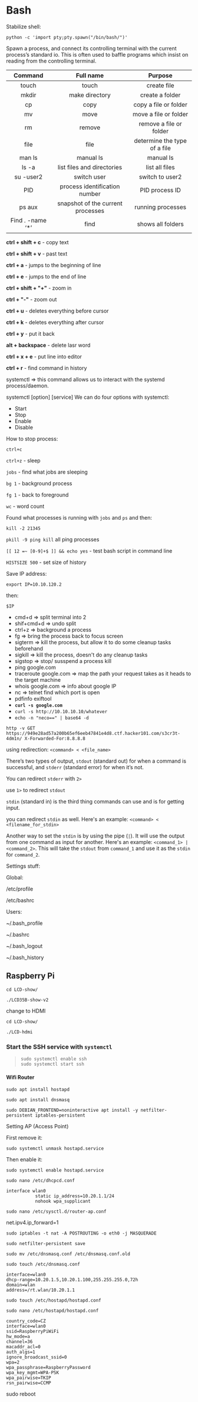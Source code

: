# Bash

Stabilize shell:

`python -c 'import pty;pty.spawn("/bin/bash/")'`

Spawn a process, and connect its controlling terminal with the current process’s standard io. This is often used to baffle programs which insist on reading from the controlling terminal.

|      Command      |             Full name             |            Purpose           |
| :---------------: | :-------------------------------: | :--------------------------: |
|       touch       |               touch               |          create file         |
|       mkdir       |           make directory          |        create a folder       |
|         cp        |                copy               |     copy a file or folder    |
|         mv        |                move               |     move a file or folder    |
|         rm        |               remove              |    remove a file or folder   |
|        file       |                file               | determine the type of a file |
|       man ls      |             manual ls             |           manual ls          |
|       ls -a       |     list files and directories    |        list all files        |
|     su -user2     |            switch user            |        switch to user2       |
|        PID        |   process identification number   |        PID process ID        |
|       ps aux      | snapshot of the current processes |       running processes      |
| Find . -name ‘\*’ |               find                |       shows all folders      |

**ctrl + shift + c** - copy text

**ctrl + shift + v** - past text

**ctrl + a** - jumps to the beginning of line

**ctrl + e** - jumps to the end of line

**ctrl + shift + "+"** - zoom in

**ctrl + "-"** - zoom out

**ctrl + u** - deletes everything before cursor

**ctrl + k** - deletes everything after cursor

**ctrl + y** - put it back

**alt + backspace** - delete lasr word

**ctrl + x + e** - put line into editor

**ctrl + r** - find command in history



systemctl => this command allows us to interact with the systemd process/daemon.

systemctl \[option] \[service] We can do four options with systemctl:

* Start
* Stop
* Enable
* Disable

How to stop process:

`ctrl+c`

`ctrl+z` - sleep

`jobs` - find what jobs are sleeping

`bg 1` - background process

`fg 1` - back to foreground&#x20;

`wc` - word count

Found what processes is running with `jobs` and `ps` and then:

`kill -2 21345`

`pkill -9 ping kill` all ping processes

`[[ 12 =~ [0-9]+$ ]] && echo yes` - test bash script in command line

`HISTSIZE 500` - set size of history



Save IP address:

`export IP=10.10.120.2`

then:

`$IP`



* cmd+d => split terminal into 2
* shif+cmd+d => undo split
* ctrl+z => background a process
* fg => bring the process back to focus screen
* sigterm => kill the process, but allow it to do some cleanup tasks beforehand
* sigkill => kill the process, doesn't do any cleanup tasks
* sigstop => stop/ susspend a process kill
* ping google.com
* traceroute google.com => map the path your request takes as it heads to the target machine
* whois google.com => info about google IP
* nc => telnet find which port is open
* pdfinfo exiftool
* **`curl -s google.com`**
* `curl -s http://10.10.10.10/whatever`
* `echo -n "neco==" | base64 -d`

`http -v GET https://949e28ad57a200b65ef6eeb47841e4d8.ctf.hacker101.com/s3cr3t-4dm1n/ X-Forwarded-For:8.8.8.8`

using redirection: `<command> < <file_name>`

There’s two types of output, `stdout` (standard out) for when a command is successful, and `stderr` (standard error) for when it’s not.

You can redirect `stderr` with `2>`

use `1>` to redirect `stdout`

`stdin` (standard in) is the third thing commands can use and is for getting input.&#x20;

&#x20;you can redirect `stdin` as well. Here's an example: `<command> < <filename_for_stdin>`

&#x20;Another way to set the `stdin` is by using the pipe (`|`). It will use the output from one command as input for another. Here's an example: `<command_1> | <command_2>`. This will take the `stdout` from `command_1` and use it as the `stdin` for `command_2`.&#x20;



Settings stuff:

Global:

/etc/profile

/etc/bashrc



Users:

\~/.bash\_profile

\~/.bashrc

\~/.bash\_logout

\~/.bash\_history



## Raspberry Pi

`cd LCD-show/`

`./LCD35B-show-v2`

change to HDMI

`cd LCD-show/`

`./LCD-hdmi`

### Start the SSH service with `systemctl`

> ```
> sudo systemctl enable ssh
> sudo systemctl start ssh
> ```

#### Wifi Router

`sudo apt install hostapd`

`sudo apt install dnsmasq`

`sudo DEBIAN_FRONTEND=noninteractive apt install -y netfilter-persistent iptables-persistent`

Setting AP (Access Point)

First remove it:

`sudo systemctl unmask hostapd.service`

Then enable it:

`sudo systemctl enable hostapd.service`

`sudo nano /etc/dhcpcd.conf`

```
interface wlan0
           static ip_address=10.20.1.1/24
           nohook wpa_supplicant
```

`sudo nano /etc/sysctl.d/router-ap.conf`

&#x20;    net.ipv4.ip\_forward=1

`sudo iptables -t nat -A POSTROUTING -o eth0 -j MASQUERADE`

`sudo netfilter-persistent save`

`sudo mv /etc/dnsmasq.conf /etc/dnsmasq.conf.old`

`sudo touch /etc/dnsmasq.conf`

```
interface=wlan0
dhcp-range=10.20.1.5,10.20.1.100,255.255.255.0,72h
domain=wlan
address=/rt.wlan/10.20.1.1
```

`sudo touch /etc/hostapd/hostapd.conf`

`sudo nano /etc/hostapd/hostapd.conf`

```
country_code=CZ
interface=wlan0
ssid=RaspberryPiWiFi
hw_mode=a
channel=36
macaddr_acl=0
auth_algs=1
ignore_broadcast_ssid=0
wpa=2
wpa_passphrase=RaspberryPassword
wpa_key_mgmt=WPA-PSK
wpa_pairwise=TKIP
rsn_pairwise=CCMP
```

sudo reboot



